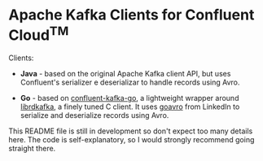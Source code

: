 Apache Kafka Clients for Confluent Cloud<sup>TM</sup>
=====================================================

Clients:

- **Java** - based on the original Apache Kafka client API, but uses
Confluent's serializer e deserializar to handle records using Avro.

- **Go** - based on [confluent-kafka-go](https://github.com/confluentinc/confluent-kafka-go), a lightweight wrapper around [librdkafka](https://github.com/edenhill/librdkafka), a finely tuned C
client. It uses [goavro](https://github.com/linkedin/goavro) from LinkedIn to serialize and deserialize records using Avro.

This README file is still in development so don't expect too many details here. The code is self-explanatory, so I would strongly recommend going straight there.
